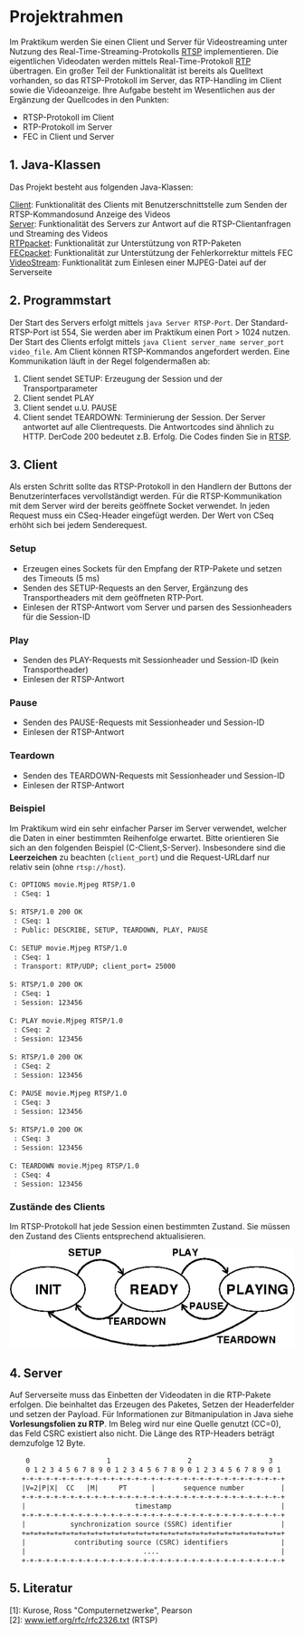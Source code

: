 # Projektrahmen
Im Praktikum werden Sie einen Client und Server für Videostreaming unter Nutzung des Real-Time-Streaming-Protokolls [RTSP](http://www.ietf.org/rfc/rfc2326.txt) implementieren. Die eigentlichen Videodaten werden mittels Real-Time-Protokoll [RTP](http://www.ietf.org/rfc/rfc3550.txt) übertragen. Ein großer Teil der Funktionalität ist bereits als Quelltext vorhanden, so das RTSP-Protokoll im Server, das RTP-Handling im Client sowie die Videoanzeige.
Ihre Aufgabe besteht im Wesentlichen aus der Ergänzung der Quellcodes in den Punkten:
* RTSP-Protokoll im Client 
* RTP-Protokoll im Server
* FEC in Client und Server

## 1. Java-Klassen
Das Projekt besteht aus folgenden Java-Klassen:

[Client](Client.java): Funktionalität des Clients mit Benutzerschnittstelle zum Senden der RTSP-Kommandosund Anzeige des Videos  
[Server](Server.java): Funktionalität des Servers zur Antwort auf die RTSP-Clientanfragen und Streaming des Videos  
[RTPpacket](RTPpacket.java): Funktionalität zur Unterstützung von RTP-Paketen  
[FECpacket](FECpacket.java): Funktionalität zur Unterstützung der Fehlerkorrektur mittels FEC  
[VideoStream](VideoStream.java): Funktionalität zum Einlesen einer MJPEG-Datei auf der Serverseite

## 2. Programmstart
Der Start des Servers erfolgt mittels `java Server RTSP-Port`. Der Standard-RTSP-Port ist 554, Sie werden aber im Praktikum einen Port > 1024 nutzen. Der Start des Clients erfolgt mittels `java Client server_name server_port video_file`. Am Client können RTSP-Kommandos angefordert werden. 
Eine Kommunikation läuft in der Regel folgendermaßen ab:  
1. Client sendet SETUP: Erzeugung der Session und der Transportparameter
2. Client sendet PLAY 
3. Client sendet u.U. PAUSE
4. Client sendet TEARDOWN: Terminierung der Session.
Der Server antwortet auf alle Clientrequests. Die Antwortcodes sind ähnlich zu HTTP. DerCode 200 bedeutet z.B. Erfolg. Die Codes finden Sie in [RTSP](http://www.ietf.org/rfc/rfc2326.txt).

## 3. Client
Als ersten Schritt sollte das RTSP-Protokoll in den Handlern der Buttons der Benutzerinterfaces vervollständigt werden. Für die RTSP-Kommunikation mit dem Server wird der bereits geöffnete Socket verwendet. In jeden Request muss ein CSeq-Header eingefügt werden. Der Wert von CSeq erhöht sich bei jedem Senderequest.

### Setup
* Erzeugen eines Sockets für den Empfang der RTP-Pakete und setzen des Timeouts (5 ms)
* Senden des SETUP-Requests an den Server, Ergänzung des Transportheaders mit dem geöffneten RTP-Port.
* Einlesen der RTSP-Antwort vom Server und parsen des Sessionheaders für die Session-ID

### Play
* Senden des PLAY-Requests mit Sessionheader und Session-ID (kein Transportheader)
* Einlesen der RTSP-Antwort

### Pause
* Senden des PAUSE-Requests mit Sessionheader und Session-ID
* Einlesen der RTSP-Antwort

### Teardown
* Senden des TEARDOWN-Requests mit Sessionheader und Session-ID
* Einlesen der RTSP-Antwort

### Beispiel
Im Praktikum wird ein sehr einfacher Parser im Server verwendet, welcher die Daten in einer bestimmten Reihenfolge erwartet. Bitte orientieren Sie sich an den folgenden Beispiel (C-Client,S-Server). Insbesondere sind die **Leerzeichen** zu beachten (`client_port`) und die Request-URLdarf nur relativ sein (ohne `rtsp://host`).
```
C: OPTIONS movie.Mjpeg RTSP/1.0
 : CSeq: 1

S: RTSP/1.0 200 OK
 : CSeq: 1
 : Public: DESCRIBE, SETUP, TEARDOWN, PLAY, PAUSE

C: SETUP movie.Mjpeg RTSP/1.0
 : CSeq: 1
 : Transport: RTP/UDP; client_port= 25000

S: RTSP/1.0 200 OK
 : CSeq: 1
 : Session: 123456

C: PLAY movie.Mjpeg RTSP/1.0
 : CSeq: 2
 : Session: 123456

S: RTSP/1.0 200 OK
 : CSeq: 2
 : Session: 123456

C: PAUSE movie.Mjpeg RTSP/1.0
 : CSeq: 3
 : Session: 123456

S: RTSP/1.0 200 OK
 : CSeq: 3
 : Session: 123456

C: TEARDOWN movie.Mjpeg RTSP/1.0
 : CSeq: 4
 : Session: 123456
```

### Zustände des Clients
Im RTSP-Protokoll hat jede Session einen bestimmten Zustand. Sie müssen den Zustand des Clients entsprechend aktualisieren.

![RTP-Zustände](images/rtp-state.gif)

## 4. Server
Auf Serverseite muss das Einbetten der Videodaten in die RTP-Pakete erfolgen. Die beinhaltet das Erzeugen des Paketes, Setzen der Headerfelder und setzen der Payload. Für Informationen zur Bitmanipulation in Java siehe **Vorlesungsfolien zu RTP**.
Im Beleg wird nur eine Quelle genutzt (CC=0), das Feld CSRC existiert also nicht. Die Länge des RTP-Headers beträgt demzufolge 12 Byte.

<!-- ![RTP-Header](images/rtp-header.png)   -->

```
    0                   1                   2                   3
    0 1 2 3 4 5 6 7 8 9 0 1 2 3 4 5 6 7 8 9 0 1 2 3 4 5 6 7 8 9 0 1
   +-+-+-+-+-+-+-+-+-+-+-+-+-+-+-+-+-+-+-+-+-+-+-+-+-+-+-+-+-+-+-+-+
   |V=2|P|X|  CC   |M|     PT      |       sequence number         |
   +-+-+-+-+-+-+-+-+-+-+-+-+-+-+-+-+-+-+-+-+-+-+-+-+-+-+-+-+-+-+-+-+
   |                           timestamp                           |
   +-+-+-+-+-+-+-+-+-+-+-+-+-+-+-+-+-+-+-+-+-+-+-+-+-+-+-+-+-+-+-+-+
   |           synchronization source (SSRC) identifier            |
   +=+=+=+=+=+=+=+=+=+=+=+=+=+=+=+=+=+=+=+=+=+=+=+=+=+=+=+=+=+=+=+=+
   |            contributing source (CSRC) identifiers             |
   |                             ....                              |
   +-+-+-+-+-+-+-+-+-+-+-+-+-+-+-+-+-+-+-+-+-+-+-+-+-+-+-+-+-+-+-+-+
```

## 5. Literatur

[1]: Kurose, Ross "Computernetzwerke", Pearson  
[2]: www.ietf.org/rfc/rfc2326.txt (RTSP)

